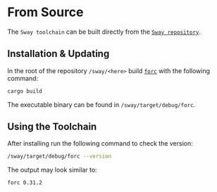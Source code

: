 # From Source

The `Sway toolchain` can be built directly from the [`Sway repository`](https://github.com/FuelLabs/sway).

## Installation & Updating

<!-- markdown-link-check-disable -->
In the root of the repository `/sway/<here>` build [`forc`](https://fuellabs.github.io/sway/v0.44.0/book/forc/commands/index.html) with the following command:
<!-- markdown-link-check-enable -->

```bash
cargo build
```

The executable binary can be found in `/sway/target/debug/forc`.

## Using the Toolchain

After installing run the following command to check the version:

```bash
/sway/target/debug/forc --version
```

The output may look similar to:

```bash
forc 0.31.2
```
